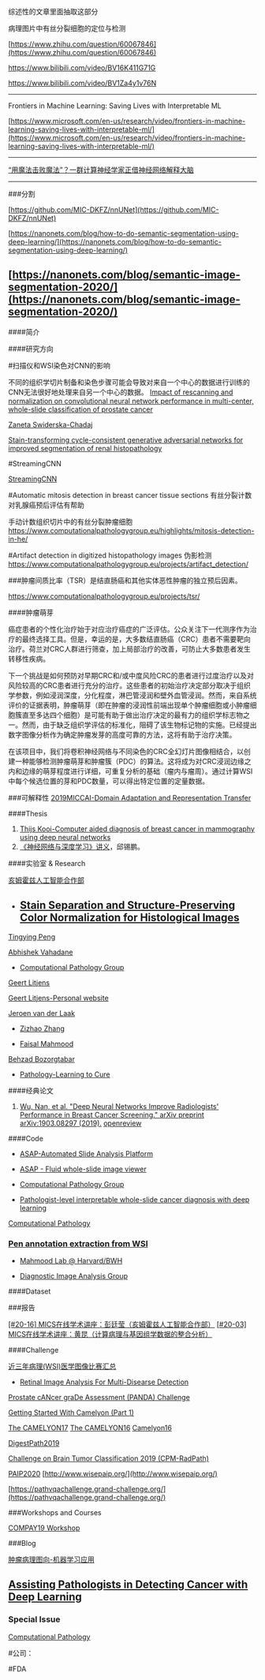 综述性的文章里面抽取这部分

病理图片中有丝分裂细胞的定位与检测

[https://www.zhihu.com/question/60067846](https://www.zhihu.com/question/60067846)

https://www.bilibili.com/video/BV16K411G71G

https://www.bilibili.com/video/BV1Za4y1v76N

---------------------------------------------------------------------------------

Frontiers in Machine Learning: Saving Lives with Interpretable ML

[https://www.microsoft.com/en-us/research/video/frontiers-in-machine-learning-saving-lives-with-interpretable-ml/](https://www.microsoft.com/en-us/research/video/frontiers-in-machine-learning-saving-lives-with-interpretable-ml/)


--------------------------------------------------------------------------------------------------------------------

[“用魔法击败魔法”？一群计算神经学家正借神经网络解释大脑](https://mp.weixin.qq.com/s?__biz=MzU2ODY2MTUwNQ==&mid=2247508438&idx=1&sn=9e50a208caf1038e427529b9905c81be&chksm=fc8862b8cbffebae22ae825b401bacc15443b4c49b4d4cae28e7d97c92ae800d147e1b652f24&mpshare=1&scene=1&srcid=1112b9owwyTP2cBtpJgT5XvG&sharer_sharetime=1605163999201&sharer_shareid=4785bcb3b8b683a4ec338cbec7cd83f4&key=091021d4f6c74a9d402cc87cbd518d341cf9be15028ba6dd7f2343d4e84c4b94ebbf8ce38f451df7f6f296e729c973d9c4ac1d35db889f177940c2ebfb46cf950a1dc622c10ae19b7af3ecd1c51ee43fd784caf54bb777f95d301877ccdee2af9eaed6dc06b4d32a50a759f9f6ad4e39310503a8a75e34b53b49cde8a8c59c5c&ascene=1&uin=MjkyNDEyNTQyNg%3D%3D&devicetype=Windows+10+x64&version=6300002f&lang=zh_CN&exportkey=A9%2BzULqE%2BNDQd73rLZULeXc%3D&pass_ticket=FIGu3tMyYqD6aGaa3AtdO2d7%2F4S7z0HuXNQY9lItYu2yh0IoDMv4W0d1zVQ7sbJ%2B&wx_header=0)




-----------------------------------------------------------------------

###分割

[https://github.com/MIC-DKFZ/nnUNet](https://github.com/MIC-DKFZ/nnUNet)


[https://nanonets.com/blog/how-to-do-semantic-segmentation-using-deep-learning/](https://nanonets.com/blog/how-to-do-semantic-segmentation-using-deep-learning/)

[https://nanonets.com/blog/semantic-image-segmentation-2020/](https://nanonets.com/blog/semantic-image-segmentation-2020/)
----------------------------------------------------------------------------------------------------------------

####简介

####研究方向

#扫描仪和WSI染色对CNN的影响

不同的组织学切片制备和染色步骤可能会导致对来自一个中心的数据进行训练的CNN无法很好地处理来自另一个中心的数据。
[Impact of rescanning and normalization on convolutional neural network performance in multi-center, whole-slide classification of prostate cancer](https://www.nature.com/articles/s41598-020-71420-0)

[ Zaneta Swiderska-Chadaj](https://www.computationalpathologygroup.eu/publications/zaneta-swiderska-chadaj/all-years/)

[Stain-transforming cycle-consistent generative adversarial networks for improved segmentation of renal histopathology](https://www.computationalpathologygroup.eu/presentations/cc-gan-renal-histopathology/)

#StreamingCNN

[StreamingCNN](https://github.com/DIAGNijmegen/StreamingCNN)

#Automatic mitosis detection in breast cancer tissue sections  有丝分裂计数对乳腺癌预后评估有帮助

手动计数组织切片中的有丝分裂肿瘤细胞
https://www.computationalpathologygroup.eu/highlights/mitosis-detection-in-he/


#Artifact detection in digitized histopathology images 伪影检测
https://www.computationalpathologygroup.eu/projects/artifact_detection/


###肿瘤间质比率（TSR）是结直肠癌和其他实体恶性肿瘤的独立预后因素。

https://www.computationalpathologygroup.eu/projects/tsr/


####肿瘤萌芽

癌症患者的个性化治疗始于对应治疗癌症的广泛评估。公众关注下一代测序作为治疗的最终选择工具。但是，幸运的是，大多数结直肠癌（CRC）患者不需要靶向治疗。荷兰对CRC人群进行筛查，加上局部治疗的改善，可防止大多数患者发生转移性疾病。

下一个挑战是如何预防对早期CRC和/或中度风险CRC的患者进行过度治疗以及对风险较高的CRC患者进行充分的治疗。这些患者的初始治疗决定部分取决于组织学参数，例如浸润深度，分化程度，淋巴管浸润和壁外血管浸润。然而，来自系统评价的证据表明，肿瘤萌芽（即在肿瘤的浸润性前端出现单个肿瘤细胞或小肿瘤细胞簇直至多达四个细胞）是可能有助于做出治疗决定的最有力的组织学标志物之一。然而，由于缺乏组织学评估的标准化，阻碍了该生物标记物的实施。已经提出数字图像分析作为确定肿瘤发芽的高度可靠的方法，这将有助于治疗决策。

在该项目中，我们将卷积神经网络与不同染色的CRC全幻灯片图像相结合，以创建一种能够检测肿瘤萌芽和肿瘤簇（PDC）的算法。这将成为对CRC浸润边缘之内和边缘的萌芽程度进行详细，可重复分析的基础（瘤内与瘤周）。通过计算WSI中每个候选位置的芽和PDC数量，可以得出特定位置的定量数据。


###可解释性
[2019MICCAI-Domain Adaptation and Representation Transfer](https://sites.google.com/view/dart2020)


####Thesis

1.  [Thijs Kooi-Computer aided diagnosis of breast cancer in mammography using deep neural networks](http://www.diagnijmegen.nl/index.php/Publication?bibkey=Kooi18)
2.  [《神经网络与深度学习》讲义](http://vdisk.weibo.com/s/ayG13we2ltDAT)，邱锡鹏。

####实验室 & Research

[亥姆霍兹人工智能合作部](https://camp.lcsr.jhu.edu/)
* ## [Stain Separation and Structure-Preserving Color Normalization for Histological Images](http://campar.in.tum.de/Chair/ProjectStainSeparation)

[Tingying Peng](http://campar.in.tum.de/Main/TingyingPeng)

[Abhishek Vahadane
](http://campar.in.tum.de/Main/AbhishekVahadane)


* [Computational Pathology Group](https://www.computationalpathologygroup.eu/)

[Geert Litjens](https://www.computationalpathologygroup.eu/members/geert-litjens/)

[Geert Litjens-Personal website](https://geertlitjens.nl/)

[Jeroen van der Laak](https://www.computationalpathologygroup.eu/members/jeroen-van-der-laak/)

* [Zizhao Zhang
](https://sites.google.com/view/zizhaozhang)



* [Faisal Mahmood](https://faisal.ai/faisal-mahmood-research-deep-learning/)

[Behzad Bozorgtabar](https://behzadbozorgtabar.com/)

* [Pathology-Learning to Cure](http://learningtocure.csail.mit.edu/#projects)


####经典论文

1.  [Wu, Nan, et al. "Deep Neural Networks Improve Radiologists' Performance in Breast Cancer Screening." arXiv preprint arXiv:1903.08297 (2019).](https://openreview.net/pdf?id=SkxYez76FE)
[openreview](https://openreview.net/forum?id=SkxYez76FE&noteId=SkxYez76FE)



####Code


* [ASAP-Automated Slide Analysis Platform](https://github.com/computationalpathologygroup/ASAP)

* [ASAP - Fluid whole-slide image viewer](https://www.computationalpathologygroup.eu/software/asap/)

* [Computational Pathology Group](https://github.com/computationalpathologygroup)
* [Pathologist-level interpretable whole-slide cancer diagnosis with deep learning
](https://github.com/zizhaozhang/nmi-wsi-diagnosis)

[Computational Pathology](https://github.com/MSKCC-Computational-Pathology)
### [Pen annotation extraction from WSI](https://github.com/MSKCC-Computational-Pathology/PenAnnotationExtractor)

* [Mahmood Lab @ Harvard/BWH](https://github.com/mahmoodlab)


* [Diagnostic Image Analysis Group](https://github.com/DIAGNijmegen?page=2)


####Dataset


    

###报告

[[#20-16] MICS在线学术讲座：彭廷莹（亥姆霍兹人工智能合作部）](https://www.bilibili.com/video/BV16K411G71G)
[[#20-03] MICS在线学术讲座：黄昆（计算病理与基因组学数据的整合分析）](https://www.bilibili.com/video/BV1Za4y1v76N)


####Challenge

[近三年病理(WSI)医学图像比赛汇总](https://zhuanlan.zhihu.com/p/298304895)

* [Retinal Image Analysis For Multi-Disearse Detection ](https://riadd.grand-challenge.org/Home/)


[Prostate cANcer graDe Assessment (PANDA) Challenge
](https://panda.grand-challenge.org/)


[Getting Started With Camelyon (Part 1)](https://geertlitjens.nl/post/getting-started-with-camelyon/)

[The CAMELYON17](https://camelyon17.grand-challenge.org/)
[The CAMELYON16](https://camelyon16.grand-challenge.org/)
[Camelyon16](https://github.com/computationalpathologygroup/Camelyon16)

[DigestPath2019](https://digestpath2019.grand-challenge.org/Home/)

[Challenge on Brain Tumor Classification 2019 (CPM-RadPath)](https://www.med.upenn.edu/cbica/cpm-rad-path-2019/)

[PAIP2020](https://paip2020.grand-challenge.org/Dataset/)
[http://www.wisepaip.org/](http://www.wisepaip.org/)

[https://pathvqachallenge.grand-challenge.org/](https://pathvqachallenge.grand-challenge.org/)



###Workshops and Courses

[COMPAY19 Workshop](https://compay19.grand-challenge.org/)


###Blog

[肿瘤病理图向-机器学习应用](https://zhuanlan.zhihu.com/p/110083982)
## [Assisting Pathologists in Detecting Cancer with Deep Learning](https://ai.googleblog.com/2017/03/assisting-pathologists-in-detecting.html)

### Special Issue 
[Computational Pathology](https://www.embs.org/jbhi/computational-pathology/)



#公司：




#FDA
























